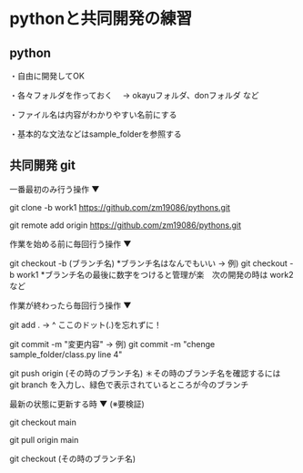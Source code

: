# pythonと共同開発の練習

## python

・自由に開発してOK

・各々フォルダを作っておく
　-> okayuフォルダ、donフォルダ など

・ファイル名は内容がわかりやすい名前にする

・基本的な文法などはsample_folderを参照する



## 共同開発 git

一番最初のみ行う操作 ▼

git clone -b work1 https://github.com/zm19086/pythons.git

git remote add origin https://github.com/zm19086/pythons.git



作業を始める前に毎回行う操作 ▼

git checkout -b (ブランチ名)
*ブランチ名はなんでもいい -> 例) git checkout -b work1
*ブランチ名の最後に数字をつけると管理が楽　次の開発の時は work2 など



作業が終わったら毎回行う操作 ▼

git add .
->      ^ ここのドット(.)を忘れずに！

git commit -m "変更内容"
-> 例) git commit -m "chenge sample_folder/class.py line 4"

git push origin (その時のブランチ名)
＊その時のブランチ名を確認するには　git branch を入力し、緑色で表示されているところが今のブランチ



最新の状態に更新する時 ▼  (※要検証)

git checkout main

git pull origin main

git checkout (その時のブランチ名)